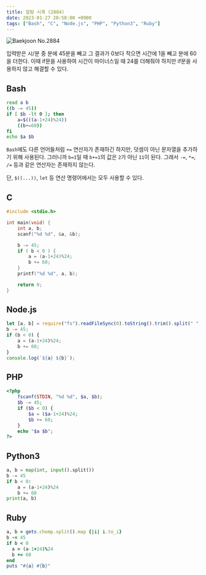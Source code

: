 ```yaml
---
title: 알람 시계 (2884)
date: 2023-01-27 20:58:00 +0900
tags: ["Bash", "C", "Node.js", "PHP", "Python3", "Ruby"]
---
```


![Baekjoon No.2884](https://cdn.jsdelivr.net/gh/kimzuni/cdn/blog/baekjoon-2884.png)

입력받은 시/분 중 분에 45분을 빼고 그 결과가 0보다 작으면 시간에 1을 빼고 분에 60을 더한다.
이때 if문을 사용하여 시간이 마이너스일 때 24를 더해줘야 하지만 if문을 사용하지 않고 해결할 수 있다.

## Bash

```bash
read a b
((b -= 45))
if [ $b -lt 0 ]; then
	a=$(((a-1+24)%24))
	((b+=60))
fi
echo $a $b
```

`Bash`에도 다른 언어들처럼 `+=` 연산자가 존재하긴 하지만, 덧셈이 아닌 문자열을 추가하기 위해 사용된다.
그러니까 `b=1`일 때 `b+=1`의 값은 `2`가 아닌 `11`이 된다.
그래서 `-=`, `*=`, `/=` 등과 같은 연산자는 존재하지 않는다.

단, `$((...))`, `let` 등 연산 명령어에서는 모두 사용할 수 있다.

## C

```c
#include <stdio.h>

int main(void) {
	int a, b;
	scanf("%d %d", &a, &b);

	b -= 45;
	if ( b < 0 ) {
		a = (a-1+24)%24;
		b += 60;
	}
	printf("%d %d", a, b);

	return 0;
}
```

## Node.js

```javascript
let [a, b] = require("fs").readFileSync(0).toString().trim().split(" ").map(Number);
b -= 45;
if (b < 0) {
	a = (a-1+24)%24;
	b += 60;
}
console.log(`${a} ${b}`);
```

## PHP

```php
<?php
	fscanf(STDIN, "%d %d", $a, $b);
	$b -= 45;
	if ($b < 0) {
		$a = ($a-1+24)%24;
		$b += 60;
	}
	echo "$a $b";
?>
```

## Python3

```python
a, b = map(int, input().split())
b -= 45
if b < 0:
    a = (a-1+24)%24
    b += 60
print(a, b)
```

## Ruby

```ruby
a, b = gets.chomp.split().map {|i| i.to_i}
b -= 45
if b < 0
  a = (a-1+24)%24
  b += 60
end
puts "#{a} #{b}"
```
